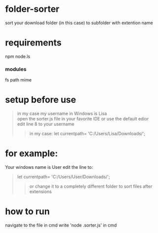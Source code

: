# folder-sorter
sort your download folder (in this case) to subfolder with extention name

# requirements 
npm
node.ls

### modules
fs
path
mime


# setup before use
> in my case my username in Windows is Lisa <br>
 open the sorter.js file in your favorite IDE or use the default edior <br>
 edit line 8 to your username <br>
 >> in my case:
 >> let currentpath= 'C:/Users/Lisa/Downloads/';


# for example:
Your windows name is User
edit the line to:
> let currentpath= 'C:/Users/User/Downloads/';
>> or change it to a completely different folder to sort files after extensions


# how to run
navigate to the file in cmd
write 'node .sorter.js' in cmd
